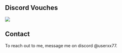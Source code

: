 ## Discord Vouches

![](https://img.shields.io/github/downloads/userxx77/Discord-Vouches/total?logo=github)


## Contact

To reach out to me, message me on discord @userxx77.
